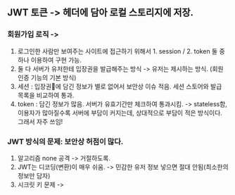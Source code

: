 ## JWT 토큰 -> 헤더에 담아 로컬 스토리지에 저장. 

### 회원가입 로직 -> 
1. 로그인한 사람만 보여주는 사이트에 접근하기 위해서 1. session / 2. token 둘 중 하나 이용하여 구현 가능.
2. 둘 다 서버가 유저한테 입장권을 발급해주는 방식 -> 유저는 제시하는 방식. (회원인증 기능의 기본 방식)
3. 세션 : 입장권에 담긴 정보가 별로 없어서 보안상 이슈 적음. 세션 스토어와 발급 목록을 비교하여 통과.
4. token : 담긴 정보가 많음. 서버가 유효기간만 체크하여 통과시킴. -> stateless함, 이용자가 많아질수록 서버에 부담이 커지는데, 상대적으로 부담이 적은 방식이다. 그래서 자주 쓰임!


### JWT 방식의 문제: 보안상 허점이 많다. 
1. 알고리즘 none 공격 -> 거절하도록.
2. JWT는 디코딩(변환)이 매우 쉬움. -> 민감한 유저 정보 넣으면 절대 안됨(최소한의 정보만 담자)
3. 시크릿 키 문제 ->

